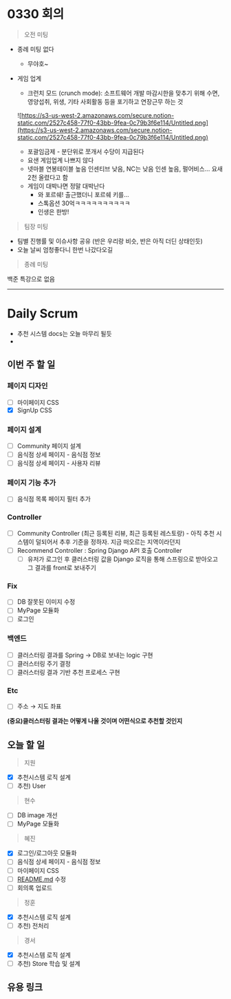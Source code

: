 # 0330 회의

> 오전 미팅

- 종례 미팅 없다
    - 무야호~
- 게임 업계
    - 크런치 모드 (crunch mode): 소프트웨어 개발 마감시한을 맞추기 위해 수면, 영양섭취, 위생, 기타 사회활동 등을 포기하고 연장근무 하는 것

    ![https://s3-us-west-2.amazonaws.com/secure.notion-static.com/2527c458-77f0-43bb-9fea-0c79b3f6e114/Untitled.png](https://s3-us-west-2.amazonaws.com/secure.notion-static.com/2527c458-77f0-43bb-9fea-0c79b3f6e114/Untitled.png)

    - 포괄임금제 - 분단위로 쪼개서 수당이 지급된다
    - 요샌 게임업계 나쁘지 않다
    - 넷마블 연봉테이블 높음 인센티브 낮음, NC는 낮음 인센 높음, 펄어비스... 요새 2천 올렸다고 함
    - 게임이 대박나면 정말 대박난다
        - 와 포르쉐! 출근했더니 포르쉐 키를...
        - 스톡옵션 30억ㅋㅋㅋㅋㅋㅋㅋㅋㅋㅋ
        - 인생은 한방!

> 팀장 미팅

- 팀별 진행률 및 이슈사항 공유 (반은 우리랑 비슷, 반은 아직 더딘 상태인듯)
- 오늘 날씨 엄청좋다니 한번 나갔다오길

> 종례 미팅

백준 특강으로 없음

---

# Daily Scrum

- 추천 시스템 docs는 오늘 마무리 될듯
- 

## 이번 주 할 일

### 페이지 디자인

- [ ]  마이페이지 CSS
- [x]  SignUp CSS

### 페이지 설계

- [ ]  Community 페이지 설계
- [ ]  음식점 상세 페이지 - 음식점 정보
- [ ]  음식점 상세 페이지 - 사용자 리뷰

### 페이지 기능 추가

- [ ]  음식점 목록 페이지 필터 추가

### Controller

- [ ]  Community Controller (최근 등록된 리뷰, 최근 등록된 레스토랑) - 아직 추천 시스템이 덜되어서 추후 기준을 정하자. 지금 떠오르는 지역이라던지
- [ ]  Recommend Controller : Spring Django API 호출 Controller
    - [ ]  유저가 로그인 후 클러스터링 값을 Django 로직을 통해 스프링으로 받아오고 그 결과를 front로 보내주기

### Fix

- [ ]  DB 잘못된 이미지 수정
- [ ]  MyPage  모듈화
- [ ]  로그인

### 백엔드

- [ ]  클러스터링 결과를 Spring → DB로 보내는 logic 구현
- [ ]  클러스터링 주기 결정
- [ ]  클러스터링 결과 기반 추천 프로세스 구현

### Etc

- [ ]  주소 → 지도 좌표

**(중요)클러스터링 결과는 어떻게 나올 것이며 어떤식으로 추천할 것인지**

## 오늘 할 일

> 지원

- [x]  추천시스템 로직 설계
- [ ]  추천) User

> 현수

- [ ]  DB image 개선
- [ ]  MyPage  모듈화

> 혜진

- [x]  로그인/로그아웃 모듈화
- [ ]  음식점 상세 페이지 - 음식점 정보
- [ ]  마이페이지 CSS
- [ ]  [README.md](http://readme.md) 수정
- [ ]  회의록 업로드

> 정훈

- [x]  추천시스템 로직 설계
- [ ]  추천) 전처리

> 경서

- [x]  추천시스템 로직 설계
- [ ]  추천) Store 학습 및 설계

## 유용 링크